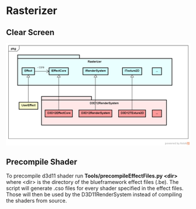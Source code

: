# Rasterizer

## Clear Screen

![Effect Class Diagram](images/EffectClassDiagram.png)

## Precompile Shader
To precompile d3d11 shader run **Tools/precompileEffectFiles.py \<dir\>** where \<dir\> 
is the directory of the blueframework effect files (.be). The script will generate .cso files 
for every shader specified in the effect files. Those will then be used by the D3D11RenderSystem 
instead of compiling the shaders from source.